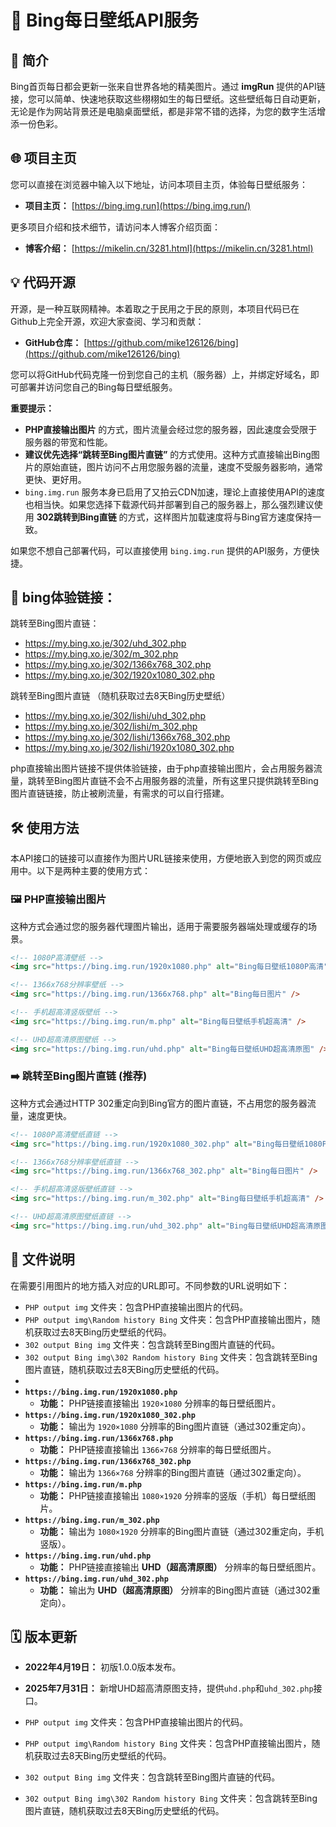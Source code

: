 # 🚀 Bing每日壁纸API服务

## 🌟 简介

Bing首页每日都会更新一张来自世界各地的精美图片。通过 **imgRun** 提供的API链接，您可以简单、快速地获取这些栩栩如生的每日壁纸。这些壁纸每日自动更新，无论是作为网站背景还是电脑桌面壁纸，都是非常不错的选择，为您的数字生活增添一份色彩。

## 🌐 项目主页

您可以直接在浏览器中输入以下地址，访问本项目主页，体验每日壁纸服务：

*   **项目主页：** [https://bing.img.run](https://bing.img.run/)

更多项目介绍和技术细节，请访问本人博客介绍页面：

*   **博客介绍：** [https://mikelin.cn/3281.html](https://mikelin.cn/3281.html)

## 💡 代码开源

开源，是一种互联网精神。本着取之于民用之于民的原则，本项目代码已在Github上完全开源，欢迎大家查阅、学习和贡献：

*   **GitHub仓库：** [https://github.com/mike126126/bing](https://github.com/mike126126/bing)

您可以将GitHub代码克隆一份到您自己的主机（服务器）上，并绑定好域名，即可部署并访问您自己的Bing每日壁纸服务。

**重要提示：**

*   **PHP直接输出图片** 的方式，图片流量会经过您的服务器，因此速度会受限于服务器的带宽和性能。
*   **建议优先选择“跳转至Bing图片直链”** 的方式使用。这种方式直接输出Bing图片的原始直链，图片访问不占用您服务器的流量，速度不受服务器影响，通常更快、更好用。
*   `bing.img.run` 服务本身已启用了又拍云CDN加速，理论上直接使用API的速度也相当快。如果您选择下载源代码并部署到自己的服务器上，那么强烈建议使用 **302跳转到Bing直链** 的方式，这样图片加载速度将与Bing官方速度保持一致。

如果您不想自己部署代码，可以直接使用 `bing.img.run` 提供的API服务，方便快捷。
## 🔗 bing体验链接：
跳转至Bing图片直链：
* https://my.bing.xo.je/302/uhd_302.php
* https://my.bing.xo.je/302/m_302.php
* https://my.bing.xo.je/302/1366x768_302.php
* https://my.bing.xo.je/302/1920x1080_302.php

跳转至Bing图片直链 （随机获取过去8天Bing历史壁纸）
* https://my.bing.xo.je/302/lishi/uhd_302.php
* https://my.bing.xo.je/302/lishi/m_302.php
* https://my.bing.xo.je/302/lishi/1366x768_302.php
* https://my.bing.xo.je/302/lishi/1920x1080_302.php


php直接输出图片链接不提供体验链接，由于php直接输出图片，会占用服务器流量，跳转至Bing图片直链不会不占用服务器的流量，所有这里只提供跳转至Bing图片直链链接，防止被刷流量，有需求的可以自行搭建。


## 🛠️ 使用方法

本API接口的链接可以直接作为图片URL链接来使用，方便地嵌入到您的网页或应用中。以下是两种主要的使用方式：

### 🖼️ PHP直接输出图片

这种方式会通过您的服务器代理图片输出，适用于需要服务器端处理或缓存的场景。

```html
<!-- 1080P高清壁纸 -->
<img src="https://bing.img.run/1920x1080.php" alt="Bing每日壁纸1080P高清" />

<!-- 1366x768分辨率壁纸 -->
<img src="https://bing.img.run/1366x768.php" alt="Bing每日图片" />

<!-- 手机超高清竖版壁纸 -->
<img src="https://bing.img.run/m.php" alt="Bing每日壁纸手机超高清" />

<!-- UHD超高清原图壁纸 -->
<img src="https://bing.img.run/uhd.php" alt="Bing每日壁纸UHD超高清原图" />
```

### ➡️ 跳转至Bing图片直链 (推荐)

这种方式会通过HTTP 302重定向到Bing官方的图片直链，不占用您的服务器流量，速度更快。

```html
<!-- 1080P高清壁纸直链 -->
<img src="https://bing.img.run/1920x1080_302.php" alt="Bing每日壁纸1080P高清" />

<!-- 1366x768分辨率壁纸直链 -->
<img src="https://bing.img.run/1366x768_302.php" alt="Bing每日图片" />

<!-- 手机超高清竖版壁纸直链 -->
<img src="https://bing.img.run/m_302.php" alt="Bing每日壁纸手机超高清" />

<!-- UHD超高清原图壁纸直链 -->
<img src="https://bing.img.run/uhd_302.php" alt="Bing每日壁纸UHD超高清原图" />
```

## 📄 文件说明

在需要引用图片的地方插入对应的URL即可。不同参数的URL说明如下：

*   `PHP output img` 文件夹：包含PHP直接输出图片的代码。
*   `PHP output img\Random history Bing` 文件夹：包含PHP直接输出图片，随机获取过去8天Bing历史壁纸的代码。
*   `302 output Bing img` 文件夹：包含跳转至Bing图片直链的代码。
*   `302 output Bing img\302 Random history Bing` 文件夹：包含跳转至Bing图片直链，随机获取过去8天Bing历史壁纸的代码。
*   
*   **`https://bing.img.run/1920x1080.php`**
    *   **功能：** PHP链接直接输出 `1920×1080` 分辨率的每日壁纸图片。
*   **`https://bing.img.run/1920x1080_302.php`**
    *   **功能：** 输出为 `1920×1080` 分辨率的Bing图片直链（通过302重定向）。
*   **`https://bing.img.run/1366x768.php`**
    *   **功能：** PHP链接直接输出 `1366×768` 分辨率的每日壁纸图片。
*   **`https://bing.img.run/1366x768_302.php`**
    *   **功能：** 输出为 `1366×768` 分辨率的Bing图片直链（通过302重定向）。
*   **`https://bing.img.run/m.php`**
    *   **功能：** PHP链接直接输出 `1080×1920` 分辨率的竖版（手机）每日壁纸图片。
*   **`https://bing.img.run/m_302.php`**
    *   **功能：** 输出为 `1080×1920` 分辨率的Bing图片直链（通过302重定向，手机竖版）。
*   **`https://bing.img.run/uhd.php`**
    *   **功能：** PHP链接直接输出 **UHD（超高清原图）** 分辨率的每日壁纸图片。
*   **`https://bing.img.run/uhd_302.php`**
    *   **功能：** 输出为 **UHD（超高清原图）** 分辨率的Bing图片直链（通过302重定向）。

## 🗓️ 版本更新

*   **2022年4月19日：** 初版1.0.0版本发布。

*   **2025年7月31日：** 新增UHD超高清原图支持，提供`uhd.php`和`uhd_302.php`接口。

*   `PHP output img` 文件夹：包含PHP直接输出图片的代码。
*   `PHP output img\Random history Bing` 文件夹：包含PHP直接输出图片，随机获取过去8天Bing历史壁纸的代码。
*   `302 output Bing img` 文件夹：包含跳转至Bing图片直链的代码。
*   `302 output Bing img\302 Random history Bing` 文件夹：包含跳转至Bing图片直链，随机获取过去8天Bing历史壁纸的代码。
